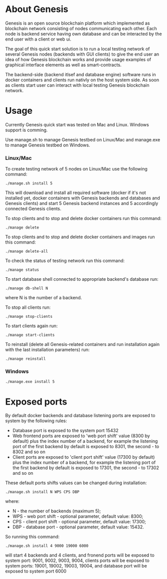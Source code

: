 About Genesis
==========

Genesis is an open source blockchain platform which implemented as blockchain network consisting of nodes communicating each other. Each node is backend service having own database and can be interacted by the end user with a client or web ui.

The goal of this quick start solution is to run a local testing network of several Genesis nodes (backends with GUI clients) to give the end user an idea of how Genesis blockchain works and provide usage examples of graphical interface elements as well as smart-contracts.

The backend-side (backend itlsef and database engine) software runs in docker containers and clients run nativly on the host system side.
As soon as clients start user can interact with local testing Genesis blockchain network.

Usage
=====

Currently Genesis quick start was tested on Mac and Linux.
Windows support is comming.

Use manage.sh to manage Genesis testbed on Linux/Mac and manage.exe to
manage Genesis testbed on Windows.

### Linux/Mac

To create testing network of 5 nodes on Linux/Mac use the following command:

```shell
./manage.sh install 5
```

This will download and install all required software (docker if it's not installed yet, docker containers with Genesis backends and databases and Genesis clients)
and start 5 Genesis backend instances and 5 accordingly connected Genesis clients.

To stop clients and to stop and delete docker containers run this command:

```shell
./manage delete
```

To stop clients and to stop and delete docker containers and images run this command:

```shell
./manage delete-all
```

To check the status of testing network run this command:

```shell
./manage status
```

To start database shell connected to appropriate backend's database run:

```shell
./manage db-shell N
```

where N is the number of a backend.

To stop all clients run:

```shell
./manage stop-clients
```

To start clients again run:

```shell
./manage start-clients
```

To reinstall (delete all Genesis-related containers and run installation again with the last installation parameters) run:

```shell
./manage reinstall
```
### Windows

```shell
./manage.exe install 5
```

Exposed ports
=============

By default docker backends and database listening ports are exposed to system by
 the following rules:

* Database port is exposed to the system port 15432
* Web frontend ports are exposed to 'web port shift' value (8300 by default) plus the index number of a backend, for example the listening port of the first backend by default is exposed to 8301, the second - to 8302 and so on
* Client ports are exposed to 'client port shift' value  (17300 by default) plus the index number of a backend, for example the listening port of the first backend by default is exposed to 17301, the second - to 17302 and so on

These default ports shifts values can be changed during installation:

```shell
./manage.sh install N WPS CPS DBP
```

where:

* N - the number of backends (maximum 5);
* WPS - web port shift - optional parameter, default value: 8300;
* CPS - client port shift - optional parameter, default value: 17300;
* DBP - database port - optional parameter, default value: 15432.

So running this command:

```shell
./manage.sh install 4 9000 19000 6000
```

will start 4 backends and 4 clients, and fronend ports will be exposed to system port: 9001, 9002, 9003, 9004, clients ports will be exposed to system ports: 19001, 19002, 19003, 19004, and database port will be exposed to system port 6000
